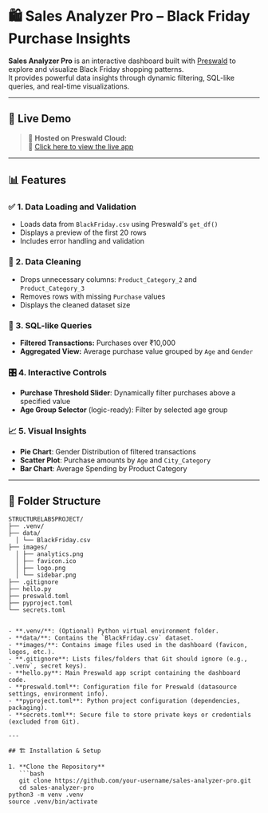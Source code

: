 # 🛍️ Sales Analyzer Pro – Black Friday Purchase Insights

**Sales Analyzer Pro** is an interactive dashboard built with [Preswald](https://preswald.com) to explore and visualize Black Friday shopping patterns.  
It provides powerful data insights through dynamic filtering, SQL-like queries, and real-time visualizations.

---

## 🚀 Live Demo

> 📌 **Hosted on Preswald Cloud:**  
> 🔗 [Click here to view the live app](https://your-preswald-url.preswald.app)

---

## 📊 Features

### ✅ 1. Data Loading and Validation
- Loads data from `BlackFriday.csv` using Preswald's `get_df()`
- Displays a preview of the first 20 rows
- Includes error handling and validation

### 🧹 2. Data Cleaning
- Drops unnecessary columns: `Product_Category_2` and `Product_Category_3`
- Removes rows with missing `Purchase` values
- Displays the cleaned dataset size

### 🧠 3. SQL-like Queries
- **Filtered Transactions:** Purchases over ₹10,000  
- **Aggregated View:** Average purchase value grouped by `Age` and `Gender`

### 🎛️ 4. Interactive Controls
- **Purchase Threshold Slider**: Dynamically filter purchases above a specified value
- **Age Group Selector** (logic-ready): Filter by selected age group

### 📈 5. Visual Insights
- **Pie Chart**: Gender Distribution of filtered transactions
- **Scatter Plot**: Purchase amounts by `Age` and `City_Category`
- **Bar Chart**: Average Spending by Product Category

---

## 📂 Folder Structure
```
STRUCTURELABSPROJECT/ 
├── .venv/ 
├── data/ 
  │ └── BlackFriday.csv 
├── images/ 
  │ ├── analytics.png 
  │ ├── favicon.ico 
  │ ├── logo.png 
  │ └── sidebar.png 
├── .gitignore 
├── hello.py 
├── preswald.toml 
├── pyproject.toml 
└── secrets.toml


- **.venv/**: (Optional) Python virtual environment folder.  
- **data/**: Contains the `BlackFriday.csv` dataset.  
- **images/**: Contains image files used in the dashboard (favicon, logos, etc.).  
- **.gitignore**: Lists files/folders that Git should ignore (e.g., `.venv`, secret keys).  
- **hello.py**: Main Preswald app script containing the dashboard code.  
- **preswald.toml**: Configuration file for Preswald (datasource settings, environment info).  
- **pyproject.toml**: Python project configuration (dependencies, packaging).  
- **secrets.toml**: Secure file to store private keys or credentials (excluded from Git).

---

## 🏗️ Installation & Setup

1. **Clone the Repository**  
   ```bash
   git clone https://github.com/your-username/sales-analyzer-pro.git
   cd sales-analyzer-pro
python3 -m venv .venv
source .venv/bin/activate
